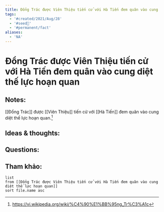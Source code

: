 ```yaml
---
title: Đổng Trác được Viên Thiệu tiến cử với Hà Tiến đem quân vào cung diệt thế lực hoạn quan
tags:
  - '#created/2021/Aug/28'
  - '#seed🥜'
  - '#permanent/fact'
aliases:
  - 'NA'
---
```

# Đổng Trác được Viên Thiệu tiến cử với Hà Tiến đem quân vào cung diệt thế lực hoạn quan

## Notes:
[[Đổng Trác]] được [[Viên Thiệu]] tiến cử với [[Hà Tiến]] đem quân vào cung diệt thế lực hoạn quan.[^1]

## Ideas & thoughts:

## Questions:


## Tham khảo:
```dataview
list
from [[Đổng Trác được Viên Thiệu tiến cử với Hà Tiến đem quân vào cung diệt thế lực hoạn quan]]
sort file.name asc
```
[^1]: https://vi.wikipedia.org/wiki/%C4%90%E1%BB%95ng_Tr%C3%A1c